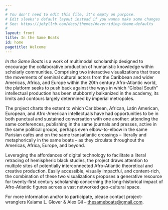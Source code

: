 ```yaml
---
#
# You don't need to edit this file, it's empty on purpose.
# Edit sleeks's default layout instead if you wanna make some changes
# See: https://jekyllrb.com/docs/themes/#overriding-theme-defaults
#
layout: front
title: In the Same Boats
id: home
pagetitle: Welcome
---
```

*In the Same Boats* is a work of multimodal scholarship designed to encourage the collaborative production of humanistic knowledge within scholarly communities. Comprising two interactive visualizations that trace the movements of seminal cultural actors from the Caribbean and wider Americas, Africa, and Europe within the 20th century Afro-Atlantic world, the platform seeks to push back against the ways in which “Global South” intellectual production has been stubbornly balkanized in the academy, its limits and contours largely determined by imperial metropoles.

The project charts the extent to which Caribbean, African, Latin American, European, and Afro-American intellectuals have had opportunities to be in both punctual and sustained conversation with one another: attending the same conferences, publishing in the same journals and presses, active in the same political groups, perhaps even elbow-to-elbow in the same Parisian cafés and on the same transatlantic crossings – literally and metaphorically in the same boats – as they circulate throughout the Americas, Africa, Europe, and beyond.

Leveraging the affordances of digital technology to facilitate a literal retracing of hemispheric black studies, the project draws attention to multiple sites of potentially interconnected Afro-Atlantic theoretical and creative production. Easily accessible, visually impactful, and content-rich, the combination of these two visualizations proposes a generative resource for twenty-first century scholarship concerning the long-historical impact of Afro-Atlantic figures across a vast networked geo-cultural space.

For more information and/or to participate, please contact project-wranglers Kaiama L. Glover & Alex Gil – [thesameboats@gmail.com](mailto:thesameboats@gmail.com).